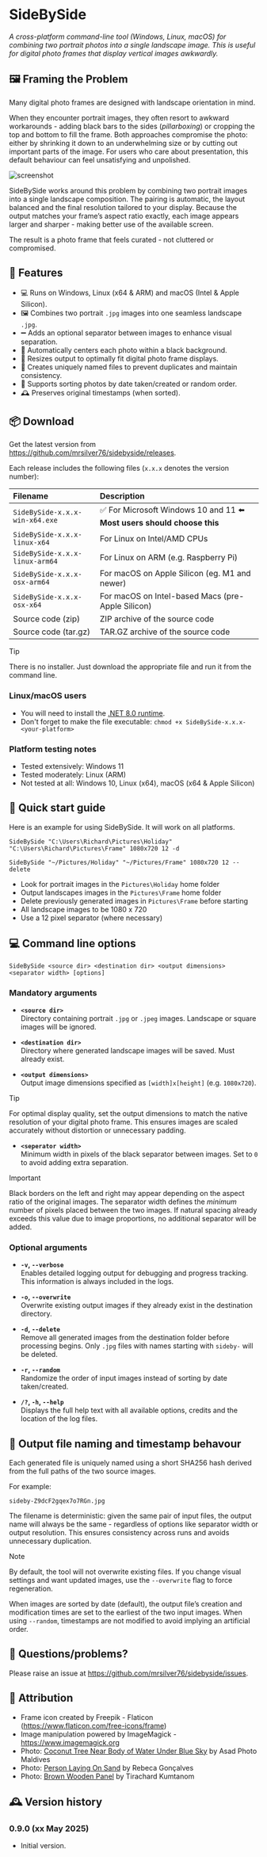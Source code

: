 # SideBySide
_A cross-platform command-line tool (Windows, Linux, macOS) for combining two portrait photos into a single landscape image. This is useful for digital photo frames that display vertical images awkwardly._

## 🖼️ Framing the Problem

Many digital photo frames are designed with landscape orientation in mind.

When they encounter portrait images, they often resort to awkward workarounds - adding black bars to the sides (_pillarboxing_) or cropping the top and bottom to fill the frame. Both approaches compromise the photo: either by shrinking it down to an underwhelming size or by cutting out important parts of the image. For users who care about presentation, this default behaviour can feel unsatisfying and unpolished.

![screenshot](https://github.com/mrsilver76/sidebyside/blob/main/frames.jpg?raw=true)

SideBySide works around this problem by combining two portrait images into a single landscape composition. The pairing is automatic, the layout balanced and the final resolution tailored to your display. Because the output matches your frame’s aspect ratio exactly, each image appears larger and sharper - making better use of the available screen.

The result is a photo frame that feels curated - not cluttered or compromised.

## 🧰 Features
* 💻 Runs on Windows, Linux (x64 & ARM) and macOS (Intel & Apple Silicon).
* 🖼️ Combines two portrait `.jpg` images into one seamless landscape `.jpg`.
* ➖ Adds an optional separator between images to enhance visual separation.
* 🎯 Automatically centers each photo within a black background.
* 📐 Resizes output to optimally fit digital photo frame displays.
* 🔐 Creates uniquely named files to prevent duplicates and maintain consistency.
* 🔀 Supports sorting photos by date taken/created or random order.
* 🕰️ Preserves original timestamps (when sorted).

## 📦 Download

Get the latest version from https://github.com/mrsilver76/sidebyside/releases.

Each release includes the following files (`x.x.x` denotes the version number):

|Filename|Description|
|:--------|:-----------|
|`SideBySide-x.x.x-win-x64.exe`|✅ For Microsoft Windows 10 and 11 ⬅️ **Most users should choose this**
|`SideBySide-x.x.x-linux-x64`|For Linux on Intel/AMD CPUs|
|`SideBySide-x.x.x-linux-arm64`|For Linux on ARM (e.g. Raspberry Pi)|
|`SideBySide-x.x.x-osx-arm64`|For macOS on Apple Silicon (eg. M1 and newer)|
|`SideBySide-x.x.x-osx-x64`|For macOS on Intel-based Macs (pre-Apple Silicon)|
|Source code (zip)|ZIP archive of the source code|
|Source code (tar.gz)|TAR.GZ archive of the source code|

> [!TIP]
> There is no installer. Just download the appropriate file and run it from the command line.

### Linux/macOS users

* You will need to install the [.NET 8.0 runtime](https://dotnet.microsoft.com/en-us/download/dotnet/8.0/runtime).
* Don't forget to make the file executable: `chmod +x SideBySide-x.x.x-<your-platform>`

### Platform testing notes

* Tested extensively: Windows 11
* Tested moderately: Linux (ARM)
* Not tested at all: Windows 10, Linux (x64), macOS (x64 & Apple Silicon)

## 🚀 Quick start guide

Here is an example for using SideBySide. It will work on all platforms.

```
SideBySide "C:\Users\Richard\Pictures\Holiday" "C:\Users\Richard\Pictures\Frame" 1080x720 12 -d

SideBySide "~/Pictures/Holiday" "~/Pictures/Frame" 1080x720 12 --delete
```
* Look for portrait images in the `Pictures\Holiday` home folder
* Output landscapes images in the `Pictures\Frame` home folder
* Delete previously generated images in `Pictures\Frame` before starting
* All landscape images to be 1080 x 720
* Use a 12 pixel separator (where necessary)


## 💻 Command line options

```
SideBySide <source dir> <destination dir> <output dimensions> <separator width> [options]
```

### Mandatory arguments

- **`<source dir>`**   
  Directory containing portrait `.jpg` or `.jpeg` images. Landscape or square images will be ignored.

- **`<destination dir>`**   
  Directory where generated landscape images will be saved. Must already exist.

- **`<output dimensions>`**   
  Output image dimensions specified as `[width]x[height]` (e.g. `1080x720`).

>[!TIP]
>For optimal display quality, set the output dimensions to match the native resolution of your digital photo frame. This ensures images are scaled accurately without distortion or unnecessary padding.

- **`<seperator width>`**   
  Minimum width in pixels of the black separator between images. Set to `0` to avoid adding extra separation.

>[!IMPORTANT]
>Black borders on the left and right may appear depending on the aspect ratio of the original images. The separator width defines the _minimum_ number of pixels placed between the two images. If natural spacing already exceeds this value due to image proportions, no additional separator will be added.

### Optional arguments

- **`-v`, `--verbose`**   
  Enables detailed logging output for debugging and progress tracking. This information is always included in the logs.

- **`-o`, `--overwrite`**   
  Overwrite existing output images if they already exist in the destination directory.

- **`-d`, `--delete`**   
  Remove all generated images from the destination folder before processing begins. Only `.jpg` files with names starting with `sideby-` will be deleted.

- **`-r`, `--random`**   
  Randomize the order of input images instead of sorting by date taken/created.

- **`/?`, `-h`, `--help`**  
  Displays the full help text with all available options, credits and the location of the log files.

## 🧾 Output file naming and timestamp behavour

Each generated file is uniquely named using a short SHA256 hash derived from the full paths of the two source images.

For example:
```
sideby-Z9dcF2gqex7o7RGn.jpg
```
The filename is deterministic: given the same pair of input files, the output name will always be the same - regardless of options like separator width or output resolution. This ensures consistency across runs and avoids unnecessary duplication.

>[!NOTE]
>By default, the tool will not overwrite existing files. If you change visual settings and want updated images, use the `--overwrite` flag to force regeneration.

When images are sorted by date (default), the output file’s creation and modification times are set to the earliest of the two input images. When using `--random`, timestamps are not modified to avoid implying an artificial order.

## 🛟 Questions/problems?

Please raise an issue at https://github.com/mrsilver76/sidebyside/issues.

## 📝 Attribution
- Frame icon created by Freepik - Flaticon (https://www.flaticon.com/free-icons/frame)
- Image manipulation powered by ImageMagick - https://www.imagemagick.org
- Photo: [Coconut Tree Near Body of Water Under Blue Sky](https://www.pexels.com/photo/coconut-tree-near-body-of-water-under-blue-sky-240526/) by Asad Photo Maldives
- Photo: [Person Laying On Sand](https://www.pexels.com/photo/person-laying-on-sand-1770310/) by Rebeca Gonçalves
- Photo: [Brown Wooden Panel](https://www.pexels.com/photo/brown-wooden-panel-347139/) by Tirachard Kumtanom

## 🕰️ Version history

### 0.9.0 (xx May 2025)
- Initial version.
